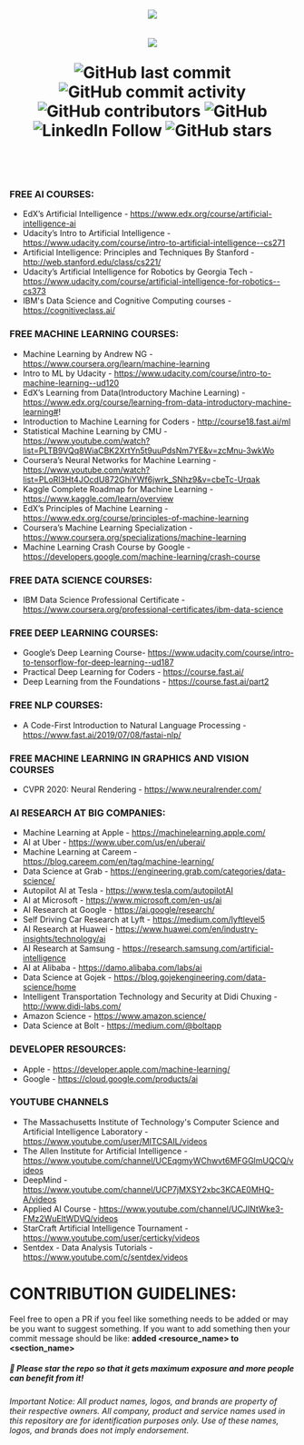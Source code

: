 <h1 align="center">
    <a href="https://github.com/qasim1020/Free-Artificial-Intelligence-Resources/tree/test/Images">
        <img src="https://github.com/qasim1020/Free-Artificial-Intelligence-Resources/blob/test/Images/logo.png">
    </a>
    <br/>
    <br/>

  <img src="https://github.com/qasim1020/Free-Artificial-Intelligence-Resources/blob/test/Images/companies.jpg">

![GitHub last commit](https://img.shields.io/github/last-commit/qasim1020/Free-Artificial-Intelligence-Resources/test?color=%09%23008000&logo=github)
![GitHub commit activity](https://img.shields.io/github/commit-activity/m/qasim1020/Free-Artificial-Intelligence-Resources?color=green&logo=gitHUb)
![GitHub contributors](https://img.shields.io/github/contributors/qasim1020/Free-Artificial-Intelligence-Resources?color=green)
![GitHub](https://img.shields.io/twitter/url?label=GitHub&logo=Github&style=social&url=https%3A%2F%2Fgithub.com%2Fqasim1020)
![LinkedIn Follow](https://img.shields.io/twitter/url?label=LinkedIn&logo=linkedIn&style=social&url=https%3A%2F%2Fwww.linkedin.com%2Fin%2Fqasim-hassan%2F)
![GitHub stars](https://img.shields.io/packagist/stars/qasim1020/Free-Artificial-Intelligence-Resources?color=green&logo=GItHub)


</h1>
<br/>
<br/>


### FREE AI COURSES:
- EdX’s Artificial Intelligence - https://www.edx.org/course/artificial-intelligence-ai
- Udacity’s Intro to Artificial Intelligence - https://www.udacity.com/course/intro-to-artificial-intelligence--cs271
- Artificial Intelligence: Principles and Techniques By Stanford - http://web.stanford.edu/class/cs221/
- Udacity’s Artificial Intelligence for Robotics by Georgia Tech - https://www.udacity.com/course/artificial-intelligence-for-robotics--cs373
- IBM's Data Science and Cognitive Computing courses - https://cognitiveclass.ai/

### FREE MACHINE LEARNING COURSES:
- Machine Learning by Andrew NG - https://www.coursera.org/learn/machine-learning
- Intro to ML by Udacity - https://www.udacity.com/course/intro-to-machine-learning--ud120
- EdX’s Learning from Data(Introductory Machine Learning) - https://www.edx.org/course/learning-from-data-introductory-machine-learning#!
- Introduction to Machine Learning for Coders - http://course18.fast.ai/ml
- Statistical Machine Learning by CMU - https://www.youtube.com/watch?list=PLTB9VQq8WiaCBK2XrtYn5t9uuPdsNm7YE&v=zcMnu-3wkWo
- Coursera’s Neural Networks for Machine Learning - https://www.youtube.com/watch?list=PLoRl3Ht4JOcdU872GhiYWf6jwrk_SNhz9&v=cbeTc-Urqak
- Kaggle Complete Roadmap for Machine Learning - https://www.kaggle.com/learn/overview
- EdX’s Principles of Machine Learning - https://www.edx.org/course/principles-of-machine-learning
- Coursera’s Machine Learning Specialization - https://www.coursera.org/specializations/machine-learning
- Machine Learning Crash Course by Google - https://developers.google.com/machine-learning/crash-course

### FREE DATA SCIENCE COURSES:
- IBM Data Science Professional Certificate - https://www.coursera.org/professional-certificates/ibm-data-science

### FREE DEEP LEARNING COURSES:
- Google’s Deep Learning Course- https://www.udacity.com/course/intro-to-tensorflow-for-deep-learning--ud187
- Practical Deep Learning for Coders - https://course.fast.ai/
- Deep Learning from the Foundations - https://course.fast.ai/part2

### FREE NLP COURSES:
- A Code-First Introduction to Natural Language Processing - https://www.fast.ai/2019/07/08/fastai-nlp/

### FREE MACHINE LEARNING IN GRAPHICS AND VISION COURSES
- CVPR 2020: Neural Rendering - https://www.neuralrender.com/

### AI RESEARCH AT BIG COMPANIES:
- Machine Learning at Apple - https://machinelearning.apple.com/
- AI at Uber - https://www.uber.com/us/en/uberai/
- Machine Learning at Careem - https://blog.careem.com/en/tag/machine-learning/
- Data Science at Grab - https://engineering.grab.com/categories/data-science/
- Autopilot AI at Tesla - https://www.tesla.com/autopilotAI
- AI at Microsoft - https://www.microsoft.com/en-us/ai
- AI Research at Google - https://ai.google/research/
- Self Driving Car Research at Lyft - https://medium.com/lyftlevel5
- AI Research at Huawei - https://www.huawei.com/en/industry-insights/technology/ai
- AI Research at Samsung - https://research.samsung.com/artificial-intelligence
- AI at Alibaba - https://damo.alibaba.com/labs/ai
- Data Science at Gojek - https://blog.gojekengineering.com/data-science/home 
- Intelligent Transportation Technology and Security at Didi Chuxing - http://www.didi-labs.com/
- Amazon Science - https://www.amazon.science/
- Data Science at Bolt - https://medium.com/@boltapp

### DEVELOPER RESOURCES:
- Apple - https://developer.apple.com/machine-learning/
- Google - https://cloud.google.com/products/ai

### YOUTUBE CHANNELS
- The Massachusetts Institute of Technology's Computer Science and Artificial Intelligence Laboratory - https://www.youtube.com/user/MITCSAIL/videos
- The Allen Institute for Artificial Intelligence - https://www.youtube.com/channel/UCEqgmyWChwvt6MFGGlmUQCQ/videos
- DeepMind - https://www.youtube.com/channel/UCP7jMXSY2xbc3KCAE0MHQ-A/videos
- Applied AI Course - https://www.youtube.com/channel/UCJINtWke3-FMz2WuEltWDVQ/videos
- StarCraft Artificial Intelligence Tournament - https://www.youtube.com/user/certicky/videos
- Sentdex - Data Analysis Tutorials - https://www.youtube.com/c/sentdex/videos


# CONTRIBUTION GUIDELINES:
Feel free to open a PR if you feel like something needs to be added or may be you want to suggest something.
If you want to add something then your commit message should be like: **added <resource_name> to <section_name>**

##### 🌟 Please star the repo so that it gets maximum exposure and more people can benefit from it!

*Important Notice: All product names, logos, and brands are property of their respective owners. All company, product and service names used in this repository are for identification purposes only. Use of these names, logos, and brands does not imply endorsement.*
